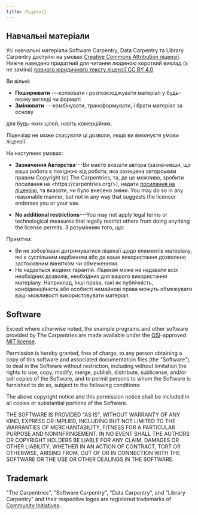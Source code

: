 ```yaml
---
title: Ліцензії
---
```


## Навчальні матеріали

Усі навчальні матеріали Software Carpentry, Data Carpentry та Library Carpentry доступні на умовах [Creative Commons Attribution ліцензії][cc-by-human]. Нижче наведено придатний для читання людиною короткий виклад (а не заміна) [повного юридичного тексту ліцензії CC BY 4.0][cc-by-legal].

Ви вільні:

- **Поширювати** ---копіювати і розповсюджувати матеріал у будь-якому вигляді чи форматі
- **Змінювати** ---комбінувати, трансформувати, і брати матеріал за основу

для будь-яких цілей, навіть комерційних.

Ліцензіар не може скасувати ці дозволи, якщо ви виконуєте умови ліцензії.

На наступних умовах:

- **Зазначення Авторства**---Ви маєте вказати автора (зазначивши, що ваша робота є похідною від роботи, яка захищена авторським правом Copyright (c) The Carpentries, та, де це можливо, зробити посилання на \<https\://carpentries.org/>), надати [посилання на ліцензію][cc-by-human], та вказати, чи було внесено зміни. You may do so in
  any reasonable manner, but not in any way that suggests the licensor endorses
  you or your use.

- **No additional restrictions**---You may not apply legal terms or
  technological measures that legally restrict others from doing anything the
  license permits.  З розумінням того, що:

Примітки:

- Ви не зобов’язані дотримуватися ліцензії щодо елементів матеріалу, які є суспільним надбанням або де ваше використання дозволено застосовним винятком чи обмеженням.
- Не надається жодних гарантій. Ліцензія може не надавати всіх необхідних дозволів, необхідних для вашого використання матеріалу. Наприклад, інші права, такі як публічність, конфіденційність або особисті немайнові права можуть обмежувати ваші можливості використовувати матеріал.

## Software

Except where otherwise noted, the example programs and other software provided
by The Carpentries are made available under the [OSI][osi]-approved [MIT
license][mit-license].

Permission is hereby granted, free of charge, to any person obtaining a copy of
this software and associated documentation files (the "Software"), to deal in
the Software without restriction, including without limitation the rights to
use, copy, modify, merge, publish, distribute, sublicense, and/or sell copies
of the Software, and to permit persons to whom the Software is furnished to do
so, subject to the following conditions:

The above copyright notice and this permission notice shall be included in all
copies or substantial portions of the Software.

THE SOFTWARE IS PROVIDED "AS IS", WITHOUT WARRANTY OF ANY KIND, EXPRESS OR
IMPLIED, INCLUDING BUT NOT LIMITED TO THE WARRANTIES OF MERCHANTABILITY,
FITNESS FOR A PARTICULAR PURPOSE AND NONINFRINGEMENT. IN NO EVENT SHALL THE
AUTHORS OR COPYRIGHT HOLDERS BE LIABLE FOR ANY CLAIM, DAMAGES OR OTHER
LIABILITY, WHETHER IN AN ACTION OF CONTRACT, TORT OR OTHERWISE, ARISING FROM,
OUT OF OR IN CONNECTION WITH THE SOFTWARE OR THE USE OR OTHER DEALINGS IN THE
SOFTWARE.

## Trademark

"The Carpentries", "Software Carpentry", "Data Carpentry", and "Library
Carpentry" and their respective logos are registered trademarks of [Community
Initiatives][ci].

[cc-by-human]: https://creativecommons.org/licenses/by/4.0/
[cc-by-legal]: https://creativecommons.org/licenses/by/4.0/legalcode
[mit-license]: https://opensource.org/licenses/mit-license.html
[ci]: https://communityin.org/
[osi]: https://opensource.org
